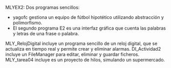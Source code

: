 MLYEX2:
Dos programas sencillos: 
- yagofc gestiona un equipo de fútbol hipotético utilizando abstracción y polimorfismo.
- El segundo programa E2 es una interfaz gráfica que cuenta las palabras y letras de una frase o palabra.

MLY_RelojDigital incluye un programa sencillo de un reloj digital, que se actualiza en tiempo real y permite crear y eliminar alarmas.
DI_Actividad2 incluye un FileManager para editar, eliminar y guardar ficheros.
MLY_tarea04 incluye es un proyecto de hilos, simulando un supermercado.
